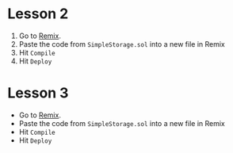 # Lesson 2

1. Go to [Remix](https://remix.ethereum.org/#optimize=false&runs=200&evmVersion=null&version=soljson-v0.8.8+commit.dddeac2f.js/).
2. Paste the code from `SimpleStorage.sol` into a new file in Remix
3. Hit `Compile`
4. Hit `Deploy`


# Lesson 3

- Go to [Remix](https://remix.ethereum.org/#optimize=false&runs=200&evmVersion=null&version=soljson-v0.8.8+commit.dddeac2f.js/).
- Paste the code from `SimpleStorage.sol` into a new file in Remix
- Hit `Compile`
- Hit `Deploy`

